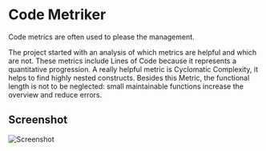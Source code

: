 # Code Metriker

Code metrics are often used to please the management.

The project started with an analysis of which metrics are helpful and which are
not. These metrics include Lines of Code because it represents a quantitative
progression. A really helpful metric is Cyclomatic Complexity, it helps to find
highly nested constructs. Besides this Metric, the functional length is not to
be neglected: small maintainable functions increase the overview and reduce
errors.

## Screenshot


![Screenshot](https://github.com/hgn/code-metriker/raw/master/doc/screenshot-cc.png)
